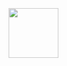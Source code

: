 <div id="header" align="center">
  <img src="https://media.giphy.com/media/kDf0eEXhOhlZgdp2dy/giphy.gif" width="100"/>
</div>
